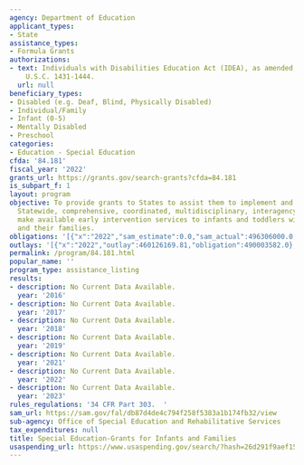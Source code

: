 ```yaml
---
agency: Department of Education
applicant_types:
- State
assistance_types:
- Formula Grants
authorizations:
- text: Individuals with Disabilities Education Act (IDEA), as amended, Part C, 20
    U.S.C. 1431-1444.
  url: null
beneficiary_types:
- Disabled (e.g. Deaf, Blind, Physically Disabled)
- Individual/Family
- Infant (0-5)
- Mentally Disabled
- Preschool
categories:
- Education - Special Education
cfda: '84.181'
fiscal_year: '2022'
grants_url: https://grants.gov/search-grants?cfda=84.181
is_subpart_f: 1
layout: program
objective: To provide grants to States to assist them to implement and maintain a
  Statewide, comprehensive, coordinated, multidisciplinary, interagency system to
  make available early intervention services to infants and toddlers with disabilities
  and their families.
obligations: '[{"x":"2022","sam_estimate":0.0,"sam_actual":496306000.0,"usa_spending_actual":525947014.89},{"x":"2023","sam_estimate":540000000.0,"sam_actual":0.0,"usa_spending_actual":544273118.02},{"x":"2024","sam_estimate":932000000.0,"sam_actual":0.0,"usa_spending_actual":562706974.57}]'
outlays: '[{"x":"2022","outlay":460126169.81,"obligation":490003582.0},{"x":"2023","outlay":315481247.86,"obligation":540000000.0},{"x":"2024","outlay":19249648.82,"obligation":557312501.0}]'
permalink: /program/84.181.html
popular_name: ''
program_type: assistance_listing
results:
- description: No Current Data Available.
  year: '2016'
- description: No Current Data Available.
  year: '2017'
- description: No Current Data Available.
  year: '2018'
- description: No Current Data Available.
  year: '2019'
- description: No Current Data Available.
  year: '2021'
- description: No Current Data Available.
  year: '2022'
- description: No Current Data Available.
  year: '2023'
rules_regulations: '34 CFR Part 303.  '
sam_url: https://sam.gov/fal/db87d4de4c794f258f5383a1b174fb32/view
sub-agency: Office of Special Education and Rehabilitative Services
tax_expenditures: null
title: Special Education-Grants for Infants and Families
usaspending_url: https://www.usaspending.gov/search/?hash=26d291f9aef155191bbcf34642ef0fc4
---
```

